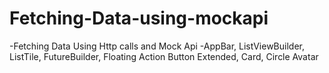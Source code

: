 # Fetching-Data-using-mockapi
-Fetching Data Using Http calls and Mock Api
-AppBar, ListViewBuilder, ListTile, FutureBuilder, Floating Action Button Extended, Card, Circle Avatar
